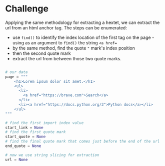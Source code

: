 # Challenge

Applying the same methodology for extracting a hextet, we can extract the url from an html anchor tag. The steps can be enumerated:

- use `find()` to identify the index location of the first tag on the page - using as an argument to `find()` the string `<a href=`
- by the same method, find the quote `"` mark's index position
- then the second quote mark
- extract the url from between those two quote marks.

```python

# our data
page = """
    <h1>Lorem ipsum dolor sit amet.</h1>
    <ul>
      <li>
        <a href="https://brave.com">Search</a>
      </li>
      <li><a href="https://docs.python.org/3">Python docs</a></li>
    </ul>
"""

# find the first import index value
start_link = None
# find the first quote mark
start_quote = None
# find the final quote mark that comes just before the end of the url
end_quote = None

# now we use string slicing for extraction
url = None

```
